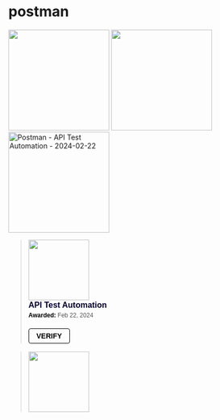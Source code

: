 # postman
<img width="200" src="https://github.com/JSini/postman/assets/79960101/411032e1-1e18-4564-9a71-bdd02767423b">
<img width="200" src="https://github.com/JSini/postman/assets/79960101/384169ee-2fde-4a54-85c3-75b96e03079d">
<img width="200" alt="Postman - API Test Automation - 2024-02-22" src="https://github.com/JSini/postman/assets/79960101/d7509a66-0ad7-4e0f-9b6a-e712d1c203e7">
<blockquote class="badgr-badge" style="font-family: Helvetica, Roboto, &quot;Segoe UI&quot;, Calibri, sans-serif;"><a href="https://api.badgr.io/public/assertions/oGj_l0yZTfeR96HG07dZAA"><img width="120px" height="120px" src="https://api.badgr.io/public/assertions/oGj_l0yZTfeR96HG07dZAA/image"></a><p class="badgr-badge-name" style="hyphens: auto; overflow-wrap: break-word; word-wrap: break-word; margin: 0; font-size: 16px; font-weight: 600; font-style: normal; font-stretch: normal; line-height: 1.25; letter-spacing: normal; text-align: left; color: #05012c;">API Test Automation</p><p class="badgr-badge-date" style="margin: 0; font-size: 12px; font-style: normal; font-stretch: normal; line-height: 1.67; letter-spacing: normal; text-align: left; color: #555555;"><strong style="font-size: 12px; font-weight: bold; font-style: normal; font-stretch: normal; line-height: 1.67; letter-spacing: normal; text-align: left; color: #000;">Awarded: </strong>Feb 22, 2024</p><p style="margin: 16px 0; padding: 0;"><a class="badgr-badge-verify" target="_blank" href="https://badgecheck.io?url=https%3A%2F%2Fapi.badgr.io%2Fpublic%2Fassertions%2FoGj_l0yZTfeR96HG07dZAA" style="box-sizing: content-box; display: flex; align-items: center; justify-content: center; margin: 0; font-size:14px; font-weight: bold; width: 48px; height: 16px; border-radius: 4px; border: solid 1px black; text-decoration: none; padding: 6px 16px; margin: 16px 0; color: black;">VERIFY</a></p><script async="async" src="https://badgr.com/assets/widgets.bundle.js"></script></blockquote>
<blockquote class="badgr-badge" style="font-family: Helvetica, Roboto, &quot;Segoe UI&quot;, Calibri, sans-serif;"><a href="https://api.badgr.io/public/assertions/oGj_l0yZTfeR96HG07dZAA"><img width="120px" height="120px" src="https://api.badgr.io/public/assertions/oGj_l0yZTfeR96HG07dZAA/image"></a><script async="async" src="https://badgr.com/assets/widgets.bundle.js"></script></blockquote>
